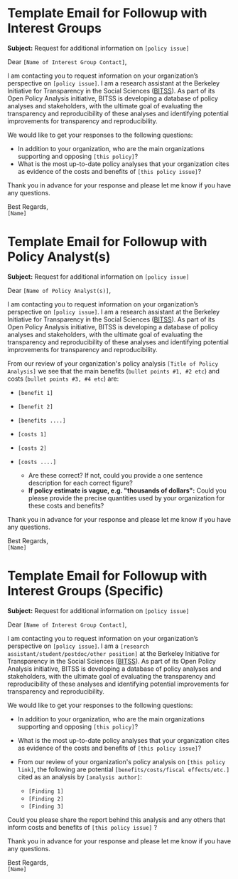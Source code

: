 # Template Email for Followup with Interest Groups

**Subject:** Request for additional information on `[policy issue]`

Dear `[Name of Interest Group Contact]`,

I am contacting you to request information on your organization’s perspective on `[policy issue]`. I am a research assistant at the Berkeley Initiative for Transparency in the Social Sciences ([BITSS](bitss.org/)). As part of its Open Policy Analysis initiative, BITSS is developing a database of policy analyses and stakeholders, with the ultimate goal of evaluating the transparency and reproducibility of these analyses and identifying potential improvements for transparency and reproducibility.

We would like to get your responses to the following questions:

- In addition to your organization, who are the main organizations supporting and opposing `[this policy]`?
- What is the most up-to-date policy analyses that your organization cites as evidence of the costs and benefits of `[this policy issue]`?

Thank you in advance for your response and please let me know if you have any questions.

Best Regards,  
`[Name]`  

# Template Email for Followup with Policy Analyst(s)

**Subject:** Request for additional information on `[policy issue]`  

Dear `[Name of Policy Analyst(s)]`,

I am contacting you to request information on your organization’s perspective on `[policy issue]`. I am a research assistant at the Berkeley Initiative for Transparency in the Social Sciences ([BITSS](bitss.org/)). As part of its Open Policy Analysis initiative, BITSS is developing a database of policy analyses and stakeholders, with the ultimate goal of evaluating the transparency and reproducibility of these analyses and identifying potential improvements for transparency and reproducibility.

From our review of your organization's policy analysis `[Title of Policy Analysis]` we see that the main benefits (`bullet points #1, #2 etc`) and costs (`bullet points #3, #4 etc`) are:

  * `[benefit 1]`
  * `[benefit 2]`
  * `[benefits ....]`
  * `[costs 1]`
  * `[costs 2]`
  * `[costs ....]`

    * Are these correct? If not, could you provide a one sentence description for each correct figure?
    * **If policy estimate is vague, e.g. "thousands of dollars":** Could you please provide the precise quantities used by your organization for these costs and benefits?

Thank you in advance for your response and please let me know if you have any questions.

Best Regards,  
`[Name]`

# Template Email for Followup with Interest Groups (Specific)

**Subject:** Request for additional information on `[policy issue]`

Dear `[Name of Interest Group Contact]`,

I am contacting you to request information on your organization’s perspective on `[policy issue]`. I am a `[research assistant/student/postdoc/other position]` at the Berkeley Initiative for Transparency in the Social Sciences ([BITSS](bitss.org/)). As part of its Open Policy Analysis initiative, BITSS is developing a database of policy analyses and stakeholders, with the ultimate goal of evaluating the transparency and reproducibility of these analyses and identifying potential improvements for transparency and reproducibility.

We would like to get your responses to the following questions:

- In addition to your organization, who are the main organizations supporting and opposing `[this policy]`?
- What is the most up-to-date policy analyses that your organization cites as evidence of the costs and benefits of `[this policy issue]`?

- From our review of your organization's policy analysis on `[this policy link]`, the following are potential `[benefits/costs/fiscal effects/etc.]` cited as an analysis by `[analysis author]`:

  - `[Finding 1]`
  - `[Finding 2]`
  - `[Finding 3]`

Could you please share the report behind this analysis and any others that inform costs and benefits of `[this policy issue]` ?

Thank you in advance for your response and please let me know if you have any questions.
 
Best Regards,  
`[Name]`  
